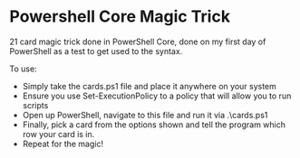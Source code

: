# Powershell Core Magic Trick
21 card magic trick done in PowerShell Core, done on my first day of PowerShell as a test to get used to the syntax.

To use:
- Simply take the cards.ps1 file and place it anywhere on your system
- Ensure you use Set-ExecutionPolicy to a policy that will allow you to run scripts
- Open up PowerShell, navigate to this file and run it via .\cards.ps1
- Finally, pick a card from the options shown and tell the program which row your card is in.
- Repeat for the magic!
